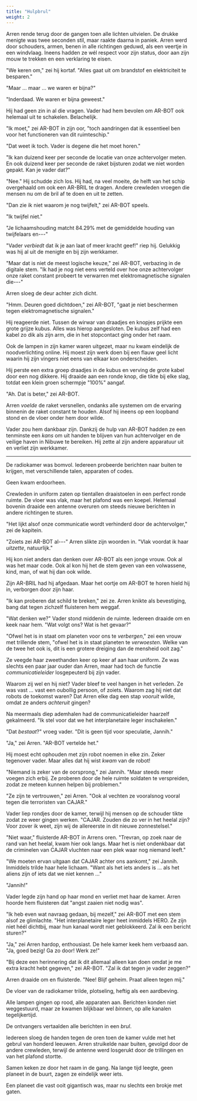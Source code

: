 ```yaml
---
title: "Hulpbrul"
weight: 2
---
```


Arren rende terug door de gangen toen alle lichten uitvielen. De drukke menigte was twee seconden stil, maar raakte daarna in paniek. Arren werd door schouders, armen, benen in alle richtingen geduwd, als een veertje in een windvlaag. Ineens hadden ze wél respect voor zijn status, door aan zijn mouw te trekken en een verklaring te eisen.

"We keren om," zei hij kortaf. "Alles gaat uit om brandstof en elektriciteit te besparen."

"Maar ... maar ... we waren er bijna?"

"Inderdaad. We waren er bijna geweest." 

Hij had geen zin in al die vragen. Vader had hem bevolen om AR-BOT ook helemaal uit te schakelen. Belachelijk.

"Ik moet," zei AR-BOT in zijn oor, "toch aandringen dat ik essentieel ben voor het functioneren van dit ruimteschip."

"Dat weet ik toch. Vader is degene die het moet horen."

"Ik kan duizend keer per seconde de locatie van onze achtervolger meten. En ook duizend keer per seconde de raket bijsturen zodat we niet worden gepakt. Kan je vader dat?"

"Nee." Hij schudde zich los. Hij had, na veel moeite, de helft van het schip overgehaald om ook een AR-BRIL te dragen. Andere crewleden vroegen die mensen nu om de bril af te doen en uit te zetten.

"Dan zie ik niet waarom je nog twijfelt," zei AR-BOT speels.

"Ik twijfel niet."

"Je lichaamshouding matcht 84.29% met de gemiddelde houding van twijfelaars en---"

"Vader _verbiedt_ dat ik je aan laat of meer kracht geef!" riep hij. Gelukkig was hij al uit de menigte en bij zijn werkkamer.

"Maar dat is niet de meest logische keuze," zei AR-BOT, verbazing in de digitale stem. "Ik had je nog niet eens verteld over hoe onze achtervolger onze raket constant probeert te verwarren met elektromagnetische signalen die---"

Arren sloeg de deur achter zich dicht.

"Hmm. Deuren goed dichtdoen," zei AR-BOT, "gaat je niet beschermen tegen elektromagnetische signalen."

Hij reageerde niet. Tussen de wirwar van draadjes en knopjes prijkte een grote grijze kubus. Alles was hierop aangesloten. De kubus zelf had een kabel zo dik als zijn arm, die in het stopcontact ging onder het raam. 

Ook de lampen in zijn kamer waren uitgezet, maar nu kwam eindelijk de noodverlichting online. Hij moest zijn werk doen bij een flauw geel licht waarin hij zijn vingers niet eens van elkaar kon onderscheiden.

Hij perste een extra groep draadjes in de kubus en verving de grote kabel door een nog dikkere. Hij draaide aan een ronde knop, die tikte bij elke slag, totdat een klein groen schermpje "100%" aangaf.

"Ah. Dat is beter," zei AR-BOT.

Arren _voelde_ de raket versnellen, ondanks alle systemen om de ervaring binnenin de raket constant te houden. Alsof hij ineens op een loopband stond en de vloer onder hem door wilde. 

Vader zou hem dankbaar zijn. Dankzij de hulp van AR-BOT hadden ze een tenminste een _kans_ om uit handen te blijven van hun achtervolger en de veilige haven in Nibuwe te bereiken. Hij zette al zijn andere apparatuur uit en verliet zijn werkkamer.

___

De radiokamer was bomvol. Iedereen probeerde berichten naar buiten te krijgen, met verschillende talen, apparaten of codes. 

Geen kwam erdoorheen. 

Crewleden in uniform zaten op tientallen draaistoelen in een perfect ronde ruimte. De vloer was vlak, maar het plafond was een koepel. Helemaal bovenin draaide een antenne overuren om steeds nieuwe berichten in andere richtingen te sturen.

"Het lijkt alsof onze communicatie wordt verhinderd door de achtervolger," zei de kapitein.

"Zoiets zei AR-BOT al---" Arren slikte zijn woorden in. "Vlak voordat ik haar _uitzette_, natuurlijk." 

Hij kon niet anders dan denken over AR-BOT als een jonge vrouw. Ook al was het maar code. Ook al kon hij het de stem geven van een volwassene, kind, man, of wat hij dan ook wilde.

Zijn AR-BRIL had hij afgedaan. Maar het oortje om AR-BOT te horen hield hij in, verborgen door zijn haar.

"Ik kan proberen dat schild te breken," zei ze. Arren knikte als bevestiging, bang dat tegen zichzelf fluisteren hem weggaf.

"Wat denken we?" Vader stond middenin de ruimte. Iedereen draaide om en keek naar hem. "Wat volgt ons? Wat is het gevaar?"

"Ofwel het is in staat om planeten voor ons te _verbergen_," zei een vrouw met trillende stem, "ofwel het is in staat planeten te _verwoesten_. Welke van de twee het ook is, dit is een grotere dreiging dan de mensheid ooit zag."

Ze veegde haar zweethanden keer op keer af aan haar uniform. Ze was slechts een paar jaar ouder dan Arren, maar had toch de functie _communicatieleider_ losgepeuterd bij zijn vader. 

Waarom zij wel en hij niet? Vader bleef te veel hangen in het verleden. Ze was vast ... vast een oubollig persoon, of zoiets. Waarom zag hij niet dat robots de toekomst waren? Dat Arren elke dag een stap _vooruit_ wilde, omdat ze anders _achteruit_ gingen?

Na meermaals diep ademhalen had de communicatieleider haarzelf gekalmeerd. "Ik stel voor dat we het interplanetaire leger inschakelen."

"Dat _bestaat_?" vroeg vader. "Dit is geen tijd voor speculatie, Jannih."

"Ja," zei Arren. "AR-BOT vertelde het." 

Hij moest echt ophouden met zijn robot noemen in elke zin. Zeker tegenover vader. Maar alles dat hij wist _kwam_ van de robot!

"Niemand is zeker van de oorsprong," zei Jannih. "Maar steeds meer voegen zich erbij. Ze proberen door de hele ruimte soldaten te verspreiden, zodat ze meteen kunnen helpen bij problemen."

"Ze zijn te vertrouwen," zei Arren. "Ook al vechten ze vooralsnog vooral tegen die terroristen van CAJAR."

Vader liep rondjes door de kamer, terwijl hij mensen op de schouder tikte zodat ze weer gingen werken. "CAJAR. Zouden die zo ver in het heelal zijn? Voor zover ik weet, zijn wij de allereerste in dit nieuwe zonnestelsel."

"Niet waar," fluisterde AR-BOT in Arrens oren. "Trevran, op zoek naar de rand van het heelal, kwam hier ook langs. Maar het is niet ondenkbaar dat de criminelen van CAJAR vluchten naar een plek waar nog niemand leeft."

"We moeten ervan uitgaan dat CAJAR achter ons aankomt," zei Jannih. Inmiddels trilde haar hele lichaam. "Want als het iets anders is ... als het aliens zijn of iets dat we niet kennen ..."

"Jannih!" 

Vader legde zijn hand op haar mond en verliet met haar de kamer. Arren hoorde hem fluisteren dat "angst zaaien niet nodig was".

"Ik heb even wat navraag gedaan, bij mezelf," zei AR-BOT met een stem alsof ze glimlachte. "Het interplanetaire leger heet inmiddels HERO. Ze zijn niet héél dichtbij, maar hun kanaal wordt niet geblokkeerd. Zal ik een bericht sturen?"

"Ja," zei Arren hardop, enthousiast. De hele kamer keek hem verbaasd aan. "Ja, goed bezig! Ga zo door! Werk ze!"

"Bij deze een herinnering dat ik dit allemaal alleen kan doen omdat je me extra kracht hebt gegeven," zei AR-BOT. "Zal ik dat tegen je vader zeggen?"

Arren draaide om en fluisterde. "Nee! Blijf geheim. Praat alleen tegen mij."

De vloer van de radiokamer trilde, plotseling, heftig als een aardbeving. 

Alle lampen gingen op rood, alle apparaten aan. Berichten konden niet weggestuurd, maar ze kwamen blijkbaar wel _binnen_, op alle kanalen tegelijkertijd.

De ontvangers vertaalden alle berichten in een _brul_.

Iedereen sloeg de handen tegen de oren toen de kamer vulde met het gebrul van honderd leeuwen. Arren struikelde naar buiten, gevolgd door de andere crewleden, terwijl de antenne werd losgerukt door de trillingen en van het plafond stortte.

Samen keken ze door het raam in de gang. Na lange tijd leegte, geen planeet in de buurt, zagen ze eindelijk weer iets. 

Een planeet die vast ooit gigantisch was, maar nu slechts een brokje met gaten.